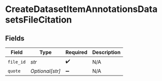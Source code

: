 # CreateDatasetItemAnnotationsDatasetsFileCitation


## Fields

| Field              | Type               | Required           | Description        |
| ------------------ | ------------------ | ------------------ | ------------------ |
| `file_id`          | *str*              | :heavy_check_mark: | N/A                |
| `quote`            | *Optional[str]*    | :heavy_minus_sign: | N/A                |